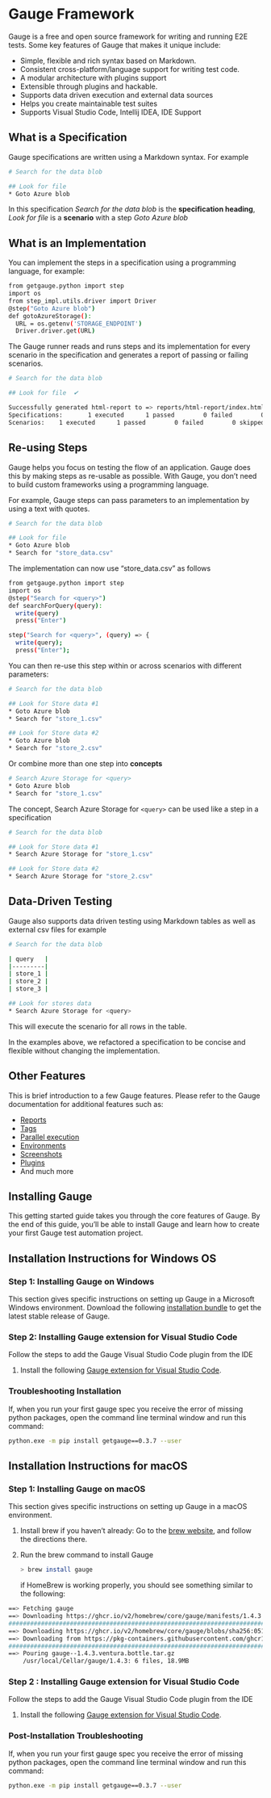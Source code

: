 # Gauge Framework

Gauge is a free and open source framework for writing and running E2E tests. Some key features of Gauge that makes it unique include:

- Simple, flexible and rich syntax based on Markdown.
- Consistent cross-platform/language support for writing test code.
- A modular architecture with plugins support
- Extensible through plugins and hackable.
- Supports data driven execution and external data sources
- Helps you create maintainable test suites
- Supports Visual Studio Code, Intellij IDEA, IDE Support

## What is a Specification

Gauge specifications are written using a Markdown syntax. For example

```bash
# Search for the data blob

## Look for file
* Goto Azure blob
```

In this specification *Search for the data blob* is the **specification heading**, *Look for file* is a **scenario** with a step *Goto Azure blob*

## What is an Implementation

You can implement the steps in a specification using a programming language, for example:

```bash
from getgauge.python import step
import os
from step_impl.utils.driver import Driver
@step("Goto Azure blob")
def gotoAzureStorage():
  URL = os.getenv('STORAGE_ENDPOINT')
  Driver.driver.get(URL)
```

The Gauge runner reads and runs steps and its implementation for every scenario in the specification and generates a report of passing or failing scenarios.

```bash
# Search for the data blob

## Look for file  ✔

Successfully generated html-report to => reports/html-report/index.html
Specifications:       1 executed      1 passed        0 failed        0 skipped
Scenarios:    1 executed      1 passed        0 failed        0 skipped
```

## Re-using Steps

Gauge helps you focus on testing the flow of an application. Gauge does this by making steps as re-usable as possible. With Gauge, you don’t need to build custom frameworks using a programming language.

For example, Gauge steps can pass parameters to an implementation by using a text with quotes.

```bash
# Search for the data blob

## Look for file
* Goto Azure blob
* Search for "store_data.csv"
```

The implementation can now use “store_data.csv” as follows

```bash
from getgauge.python import step
import os
@step("Search for <query>")
def searchForQuery(query):
  write(query)
  press("Enter")

step("Search for <query>", (query) => {
  write(query);
  press("Enter");
```

You can then re-use this step within or across scenarios with different parameters:

```bash
# Search for the data blob

## Look for Store data #1
* Goto Azure blob
* Search for "store_1.csv"

## Look for Store data #2
* Goto Azure blob
* Search for "store_2.csv"
```

Or combine more than one step into **concepts**

```bash
# Search Azure Storage for <query>
* Goto Azure blob
* Search for "store_1.csv"
```

The concept, Search Azure Storage for `<query>` can be used like a step in a specification

```bash
# Search for the data blob

## Look for Store data #1
* Search Azure Storage for "store_1.csv"

## Look for Store data #2
* Search Azure Storage for "store_2.csv"
```

## Data-Driven Testing

Gauge also supports data driven testing using Markdown tables as well as external csv files for example

```bash
# Search for the data blob

| query   |
|---------|
| store_1 |
| store_2 |
| store_3 |

## Look for stores data
* Search Azure Storage for <query>
```

This will execute the scenario for all rows in the table.

In the examples above, we refactored a specification to be concise and flexible without changing the implementation.

## Other Features

This is brief introduction to a few Gauge features. Please refer to the Gauge documentation for additional features such as:

- [Reports](https://docs.gauge.org/getting_started/view-a-report.html)
- [Tags](https://docs.gauge.org/execution.html?#filter-specifications-and-scenarios-by-using-tags)
- [Parallel execution](https://docs.gauge.org/execution.html#filter-specifications-and-scenarios-by-using-tags)
- [Environments](https://docs.gauge.org/configuration.html#using-environments-in-a-gauge-project)
- [Screenshots](https://docs.gauge.org/writing-specifications.html#taking-custom-screenshots)
- [Plugins](https://docs.gauge.org/plugin.html)
- And much more

## Installing Gauge

This getting started guide takes you through the core features of Gauge. By the end of this guide, you’ll be able to install Gauge and learn how to create your first Gauge test automation project.

## Installation Instructions for Windows OS

### Step 1: Installing Gauge on Windows

This section gives specific instructions on setting up Gauge in a Microsoft Windows environment.
Download the following [installation bundle](https://github.com/getgauge/gauge/releases/download/v1.0.6/gauge-1.0.6-windows.x86_64.exe) to get the latest stable release of Gauge.

### Step 2: Installing Gauge extension for Visual Studio Code

Follow the steps to add the Gauge Visual Studio Code plugin from the IDE

1. Install the following [Gauge extension for Visual Studio Code](https://marketplace.visualstudio.com/items?itemName=getgauge.gauge).

### Troubleshooting Installation

If, when you run your first gauge spec you receive the error of missing python packages, open the command line terminal window and run this command:

```bash
python.exe -m pip install getgauge==0.3.7 --user
```

## Installation Instructions for macOS

### Step 1: Installing Gauge on macOS

This section gives specific instructions on setting up Gauge in a macOS environment.

1. Install brew if you haven’t already: Go to the [brew website](https://brew.sh/), and follow the directions there.
2. Run the brew command to install Gauge

   ```bash
   > brew install gauge
   ```

   if HomeBrew is working properly, you should see something similar to the following:

```bash
==> Fetching gauge
==> Downloading https://ghcr.io/v2/homebrew/core/gauge/manifests/1.4.3
######################################################################## 100.0%
==> Downloading https://ghcr.io/v2/homebrew/core/gauge/blobs/sha256:05117bb3c0b2efeafe41e817cd3ad86307c1d2ea7e0e835655c4b51ab2472893
==> Downloading from https://pkg-containers.githubusercontent.com/ghcr1/blobs/sha256:05117bb3c0b2efeafe41e817cd3ad86307c1d2ea7e0e835655c4b51ab2472893?se=2022-12-13T12%3A35%3A00Z&sig=I78SuuwNgSMFoBTT
######################################################################## 100.0%
==> Pouring gauge--1.4.3.ventura.bottle.tar.gz
    /usr/local/Cellar/gauge/1.4.3: 6 files, 18.9MB
```

### Step 2 : Installing Gauge extension for Visual Studio Code

Follow the steps to add the Gauge Visual Studio Code plugin from the IDE

1. Install the following [Gauge extension for Visual Studio Code](https://marketplace.visualstudio.com/items?itemName=getgauge.gauge).

### Post-Installation Troubleshooting

If, when you run your first gauge spec you receive the error of missing python packages, open the command line terminal window and run this command:

```bash
python.exe -m pip install getgauge==0.3.7 --user
```
